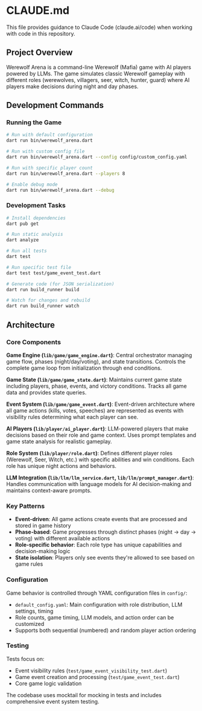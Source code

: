 # CLAUDE.md

This file provides guidance to Claude Code (claude.ai/code) when working with code in this repository.

## Project Overview

Werewolf Arena is a command-line Werewolf (Mafia) game with AI players powered by LLMs. The game simulates classic Werewolf gameplay with different roles (werewolves, villagers, seer, witch, hunter, guard) where AI players make decisions during night and day phases.

## Development Commands

### Running the Game
```bash
# Run with default configuration
dart run bin/werewolf_arena.dart

# Run with custom config file
dart run bin/werewolf_arena.dart --config config/custom_config.yaml

# Run with specific player count
dart run bin/werewolf_arena.dart --players 8

# Enable debug mode
dart run bin/werewolf_arena.dart --debug
```

### Development Tasks
```bash
# Install dependencies
dart pub get

# Run static analysis
dart analyze

# Run all tests
dart test

# Run specific test file
dart test test/game_event_test.dart

# Generate code (for JSON serialization)
dart run build_runner build

# Watch for changes and rebuild
dart run build_runner watch
```

## Architecture

### Core Components

**Game Engine (`lib/game/game_engine.dart`)**: Central orchestrator managing game flow, phases (night/day/voting), and state transitions. Controls the complete game loop from initialization through end conditions.

**Game State (`lib/game/game_state.dart`)**: Maintains current game state including players, phase, events, and victory conditions. Tracks all game data and provides state queries.

**Event System (`lib/game/game_event.dart`)**: Event-driven architecture where all game actions (kills, votes, speeches) are represented as events with visibility rules determining what each player can see.

**AI Players (`lib/player/ai_player.dart`)**: LLM-powered players that make decisions based on their role and game context. Uses prompt templates and game state analysis for realistic gameplay.

**Role System (`lib/player/role.dart`)**: Defines different player roles (Werewolf, Seer, Witch, etc.) with specific abilities and win conditions. Each role has unique night actions and behaviors.

**LLM Integration (`lib/llm/llm_service.dart`, `lib/llm/prompt_manager.dart`)**: Handles communication with language models for AI decision-making and maintains context-aware prompts.

### Key Patterns

- **Event-driven**: All game actions create events that are processed and stored in game history
- **Phase-based**: Game progresses through distinct phases (night → day → voting) with different available actions
- **Role-specific behavior**: Each role type has unique capabilities and decision-making logic
- **State isolation**: Players only see events they're allowed to see based on game rules

### Configuration

Game behavior is controlled through YAML configuration files in `config/`:
- `default_config.yaml`: Main configuration with role distribution, LLM settings, timing
- Role counts, game timing, LLM models, and action order can be customized
- Supports both sequential (numbered) and random player action ordering

### Testing

Tests focus on:
- Event visibility rules (`test/game_event_visibility_test.dart`)
- Game event creation and processing (`test/game_event_test.dart`)
- Core game logic validation

The codebase uses mocktail for mocking in tests and includes comprehensive event system testing.